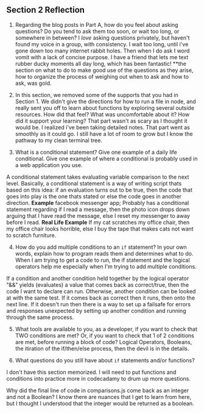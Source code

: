 ## Section 2 Reflection

1. Regarding the blog posts in Part A, how do you feel about asking questions? Do you tend to ask them too soon, or wait too long, or somewhere in between?
I *love* asking questions privately, but haven't found my voice in a group, with consistency. I wait too long, until i've gone down too many internet rabbit holes. Then when I do ask I word vomit with a lack of concise purpose.  I have a friend that lets me text rubber ducky moments all day long, which has been fantastic!
**the section on what to do to make good use of the questions as they arise, how to organize the process of weighing out when to ask and how to ask, was gold.

2. In this section, we removed some of the supports that you had in Section 1. We didn't give the directions for how to run a file in node, and really sent you off to learn about functions by exploring several outside resources. How did that feel? What was uncomfortable about it? How did it support your learning?
That part wasn't as scary as I thought it would be.  I realized i've been taking detailed notes.  That part went as smoothly as it could go.  I still have a lot of room to grow but I know the pathway to my clean terminal tree.

3. What is a conditional statement? Give one example of a daily life conditional. Give one example of where a conditional is probably used in a web application you use.

A conditional statement takes evaluating variable comparison to the next level. Basically, a conditional statement is a way of writing script thats based on this idea: if an evaluation turns out to be true, then the code that goes into play is the one thats stated or else the code goes in another direction.
**Example**
facebook messenger app; Probably has a conditional statement regarding if I read a message, then the photo icon drops down arguing that I have read the message, else I reset my messenger to away before I read.
**Real Life Example**
If my cat scratches my office chair, then my office chair looks horrible, else I buy the tape that makes cats not want to scratch furniture.


4. How do you add multiple conditions to an `if` statement? In your own words, explain how to program reads them and determines what to do.
When I am trying to get a code to run, the if statement and the logical operators help me especially when I'm trying to add multiple conditions.  

If a condition and another condition held together by the logical operator "&&" yields (evaluates) a value that comes back as correct/true, then the code I want to declare can run.  Otherwise, another condition can be looked at with the same test.  If it comes back as correct then it runs, then onto the next line.  If it doesn't run then there is a way to set up a failsafe for errors and responses unexpected by setting up another condition and running through the same process.


5. What tools are available to you, as a developer, if you want to check that TWO conditions are met? Or, if you want to check that 1 of 2 conditions are met, before running a block of code?
Logical Operators, Booleans, the itiration of the if/then/else  process, then the devil is in the details.

6. What questions do you still have about `if` statements and/or functions?

I don't have this section memorized.  I will  need to put functions and conditions into practice more in codecadamy to drum up more questions.  

Why did the final line of code in comparisons.js come back as an integer and not a Boolean?  I know there are nuances that I get to learn from here, but I thought I understood that the integer would be returned as a boolean.  
